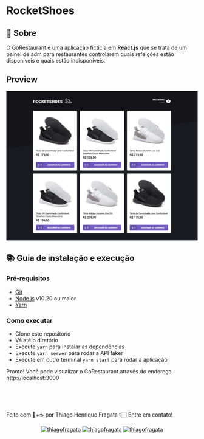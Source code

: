 # RocketShoes

## :rocket: Sobre

<p>O GoRestaurant é uma aplicação ficticia em <strong>React.js</strong> que se trata de um painel de adm para restaurantes
controlarem quais refeições estão disponíveis e quais estão indisponíveis.</p>

## Preview

<img src="./src/assets/images/screenshot.png">

## :books: Guia de instalação e execução

### Pré-requisitos

- [Git](https://git-scm.com/)
- [Node.js](https://nodejs.org/en/) v10.20 ou maior
- [Yarn](https://yarnpkg.com/)

### Como executar

- Clone este repositório
- Vá até o diretório
- Execute `yarn` para instalar as dependências
- Execute `yarn server` para rodar a API faker
- Execute em outro terminal `yarn start` para rodar a aplicação

Pronto! Você pode visualizar o GoRestaurant através do endereço http://localhost:3000

<br/>
<br/>

<a href="https://github.com/ThiagoFragata">
  <img style="border-radius: 50%;" src="https://avatars.githubusercontent.com/u/71910705?v=4" width="100px;" alt=""/>
</a>

<br/>

Feito com 🧡+☕ por Thiago Henrique Fragata 👇🏻 Entre em contato!

<p align="center">
<a href="https://www.linkedin.com/in/thiago-henrique-fragata-2603b5207/" target="blank"><img align="center" src="https://cdn.jsdelivr.net/npm/simple-icons@3.0.1/icons/linkedin.svg" alt="thiagofragata" height="20" width="20" /></a>
<a href="https://www.facebook.com/tfragata" target="blank"><img align="center" src="https://cdn.jsdelivr.net/npm/simple-icons@3.0.1/icons/facebook.svg" alt="thiagofragata" height="20" width="20" /></a>
<a href="https://www.instagram.com/_thiagofragata/" target="blank"><img align="center" src="https://cdn.jsdelivr.net/npm/simple-icons@3.0.1/icons/instagram.svg" alt="thiagofragata" height="20" width="20" /></a>
</p>
